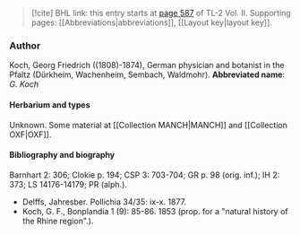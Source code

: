 > [!cite] BHL link: this entry starts at [page 587](https://www.biodiversitylibrary.org/page/33068829) of TL-2 Vol. II.
> Supporting pages: [[Abbreviations|abbreviations]], [[Layout key|layout key]].

### Author

Koch, Georg Friedrich ((1808)-1874), German physician and botanist in the Pfaltz (Dürkheim, Wachenheim, Sembach, Waldmohr). 
**Abbreviated name**: *G. Koch*

#### Herbarium and types

Unknown. Some material at [[Collection MANCH|MANCH]] and [[Collection OXF|OXF]].

#### Bibliography and biography

Barnhart 2: 306; Clokie p. 194; CSP 3: 703-704; GR p. 98 (orig. inf.); IH 2: 373; LS 14176-14179; PR (alph.).
- Delffs, Jahresber. Pollichia 34/35: ix-x. 1877.
- Koch, G. F., Bonplandia 1 (9): 85-86. 1853 (prop. for a "natural history of the Rhine region".).

